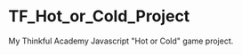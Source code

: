 TF_Hot_or_Cold_Project
======================

My Thinkful Academy Javascript "Hot or Cold" game project.
